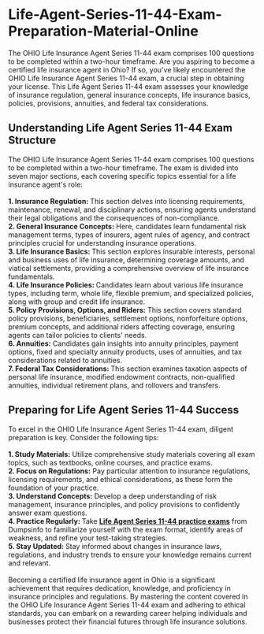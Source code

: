 # Life-Agent-Series-11-44-Exam-Preparation-Material-Online
The OHIO Life Insurance Agent Series 11-44 exam comprises 100 questions to be completed within a two-hour timeframe.
Are you aspiring to become a certified life insurance agent in Ohio? If so, you've likely encountered the OHIO Life Insurance Agent Series 11-44 exam, a crucial step in obtaining your license. This Life Agent Series 11-44 exam assesses your knowledge of insurance regulation, general insurance concepts, life insurance basics, policies, provisions, annuities, and federal tax considerations.<br />
<h2>
	Understanding Life Agent Series 11-44 Exam Structure
</h2>
The OHIO Life Insurance Agent Series 11-44 exam comprises 100 questions to be completed within a two-hour timeframe. The exam is divided into seven major sections, each covering specific topics essential for a life insurance agent's role:<br />
<br />
<strong>1. Insurance Regulation: </strong>This section delves into licensing requirements, maintenance, renewal, and disciplinary actions, ensuring agents understand their legal obligations and the consequences of non-compliance.<br />
<strong>2. General Insurance Concepts:</strong> Here, candidates learn fundamental risk management terms, types of insurers, agent rules of agency, and contract principles crucial for understanding insurance operations.<br />
<strong>3. Life Insurance Basics: </strong>This section explores insurable interests, personal and business uses of life insurance, determining coverage amounts, and viatical settlements, providing a comprehensive overview of life insurance fundamentals.<br />
<strong>4. Life Insurance Policies: </strong>Candidates learn about various life insurance types, including term, whole life, flexible premium, and specialized policies, along with group and credit life insurance.<br />
<strong>5. Policy Provisions, Options, and Riders:</strong> This section covers standard policy provisions, beneficiaries, settlement options, nonforfeiture options, premium concepts, and additional riders affecting coverage, ensuring agents can tailor policies to clients' needs.<br />
<strong>6. Annuities:</strong> Candidates gain insights into annuity principles, payment options, fixed and specialty annuity products, uses of annuities, and tax considerations related to annuities.<br />
<strong>7. Federal Tax Considerations: </strong>This section examines taxation aspects of personal life insurance, modified endowment contracts, non-qualified annuities, individual retirement plans, and rollovers and transfers.<br />
<h2>
	Preparing for Life Agent Series 11-44 Success
</h2>
To excel in the OHIO Life Insurance Agent Series 11-44 exam, diligent preparation is key. Consider the following tips:<br />
<br />
<strong>1. Study Materials:</strong> Utilize comprehensive study materials covering all exam topics, such as textbooks, online courses, and practice exams.<br />
<strong>2. Focus on Regulations:</strong> Pay particular attention to insurance regulations, licensing requirements, and ethical considerations, as these form the foundation of your practice.<br />
<strong>3. Understand Concepts:</strong> Develop a deep understanding of risk management, insurance principles, and policy provisions to confidently answer exam questions.<br />
<strong>4. Practice Regularly: </strong>Take <strong><a href="https://www.dumpsinfo.com/exam/life-agent-series-11-44/" target="_blank">Life Agent Series 11-44 practice exams</a></strong> from Dumpsinfo to familiarize yourself with the exam format, identify areas of weakness, and refine your test-taking strategies.<br />
<strong>5. Stay Updated: </strong>Stay informed about changes in insurance laws, regulations, and industry trends to ensure your knowledge remains current and relevant.<br />
<br />
Becoming a certified life insurance agent in Ohio is a significant achievement that requires dedication, knowledge, and proficiency in insurance principles and regulations. By mastering the content covered in the OHIO Life Insurance Agent Series 11-44 exam and adhering to ethical standards, you can embark on a rewarding career helping individuals and businesses protect their financial futures through life insurance solutions.<br />
